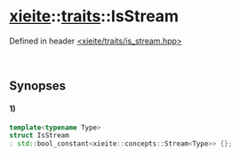 # [xieite](../../xieite.md)\:\:[traits](../../traits.md)\:\:IsStream
Defined in header [<xieite/traits/is_stream.hpp>](../../../include/xieite/traits/is_stream.hpp)

&nbsp;

## Synopses
#### 1)
```cpp
template<typename Type>
struct IsStream
: std::bool_constant<xieite::concepts::Stream<Type>> {};
```
